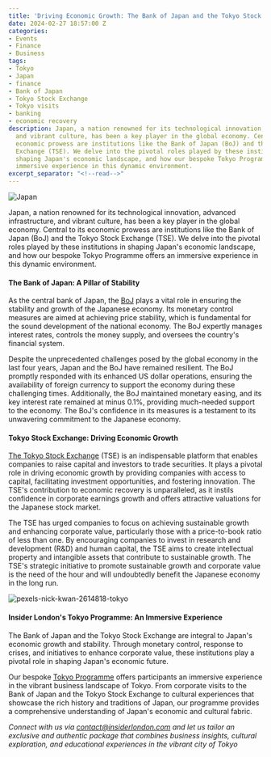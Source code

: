 ```yaml
---
title: 'Driving Economic Growth: The Bank of Japan and the Tokyo Stock Exchange'
date: 2024-02-27 18:57:00 Z
categories:
- Events
- Finance
- Business
tags:
- Tokyo
- Japan
- finance
- Bank of Japan
- Tokyo Stock Exchange
- Tokyo visits
- banking
- economic recovery
description: Japan, a nation renowned for its technological innovation, advanced infrastructure,
  and vibrant culture, has been a key player in the global economy. Central to its
  economic prowess are institutions like the Bank of Japan (BoJ) and the Tokyo Stock
  Exchange (TSE). We delve into the pivotal roles played by these institutions in
  shaping Japan's economic landscape, and how our bespoke Tokyo Programme offers an
  immersive experience in this dynamic environment.
excerpt_separator: "<!--read-->"
---
```


![Japan](/uploads/Japan_AdobeStock_626546002.jpg)

Japan, a nation renowned for its technological innovation, advanced infrastructure, and vibrant culture, has been a key player in the global economy. Central to its economic prowess are institutions like the Bank of Japan (BoJ) and the Tokyo Stock Exchange (TSE). We delve into the pivotal roles played by these institutions in shaping Japan's economic landscape, and how our bespoke Tokyo Programme offers an immersive experience in this dynamic environment.

<!--read-->

#### The Bank of Japan: A Pillar of Stability

As the central bank of Japan, the [BoJ](https://www.boj.or.jp/en/) plays a vital role in ensuring the stability and growth of the Japanese economy. Its monetary control measures are aimed at achieving price stability, which is fundamental for the sound development of the national economy. The BoJ expertly manages interest rates, controls the money supply, and oversees the country's financial system.

Despite the unprecedented challenges posed by the global economy in the last four years, Japan and the BoJ have remained resilient. The BoJ promptly responded with its enhanced US dollar operations, ensuring the availability of foreign currency to support the economy during these challenging times. Additionally, the BoJ maintained monetary easing, and its key interest rate remained at minus 0.1%, providing much-needed support to the economy. The BoJ's confidence in its measures is a testament to its unwavering commitment to the Japanese economy.

#### Tokyo Stock Exchange: Driving Economic Growth

[The Tokyo Stock Exchange](https://www.jpx.co.jp/english/) (TSE) is an indispensable platform that enables companies to raise capital and investors to trade securities. It plays a pivotal role in driving economic growth by providing companies with access to capital, facilitating investment opportunities, and fostering innovation. The TSE's contribution to economic recovery is unparalleled, as it instils confidence in corporate earnings growth and offers attractive valuations for the Japanese stock market.

The TSE has urged companies to focus on achieving sustainable growth and enhancing corporate value, particularly those with a price-to-book ratio of less than one. By encouraging companies to invest in research and development (R&D) and human capital, the TSE aims to create intellectual property and intangible assets that contribute to sustainable growth. The TSE's strategic initiative to promote sustainable growth and corporate value is the need of the hour and will undoubtedly benefit the Japanese economy in the long run.

![pexels-nick-kwan-2614818-tokyo](/uploads/pexels-nick-kwan-2614818.jpg)

#### Insider London's Tokyo Programme: An Immersive Experience

The Bank of Japan and the Tokyo Stock Exchange are integral to Japan's economic growth and stability. Through monetary control, response to crises, and initiatives to enhance corporate value, these institutions play a pivotal role in shaping Japan's economic future. 

Our bespoke [Tokyo Programme](https://www.insiderlondon.com/asia/tokyo/) offers participants an immersive experience in the vibrant business landscape of Tokyo. From corporate visits to the Bank of Japan and the Tokyo Stock Exchange to cultural experiences that showcase the rich history and traditions of Japan, our programme provides a comprehensive understanding of Japan's economic and cultural fabric. 

*Connect with us via [contact@insiderlondon.com](mailto:contact@insiderlondon.com) and let us tailor an exclusive and authentic package that combines business insights, cultural exploration, and educational experiences in the vibrant city of Tokyo*